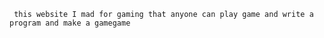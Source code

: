      this website I mad for gaming that anyone can play game and write a program and make a gamegame
 
 
 
 

